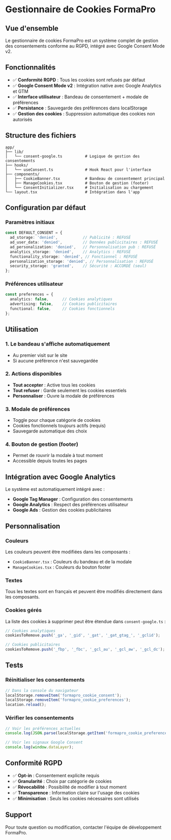 # Gestionnaire de Cookies FormaPro

## Vue d'ensemble

Le gestionnaire de cookies FormaPro est un système complet de gestion des consentements conforme au RGPD, intégré avec Google Consent Mode v2.

## Fonctionnalités

- ✅ **Conformité RGPD** : Tous les cookies sont refusés par défaut
- ✅ **Google Consent Mode v2** : Intégration native avec Google Analytics et GTM
- ✅ **Interface utilisateur** : Bandeau de consentement + modale de préférences
- ✅ **Persistance** : Sauvegarde des préférences dans localStorage
- ✅ **Gestion des cookies** : Suppression automatique des cookies non autorisés

## Structure des fichiers

```
app/
├── lib/
│   └── consent-google.ts          # Logique de gestion des consentements
├── hooks/
│   └── useConsent.ts              # Hook React pour l'interface
├── components/
│   ├── CookieBanner.tsx           # Bandeau de consentement principal
│   ├── ManageCookies.tsx          # Bouton de gestion (footer)
│   └── ConsentInitializer.tsx     # Initialisation au chargement
└── layout.tsx                     # Intégration dans l'app
```

## Configuration par défaut

### Paramètres initiaux
```typescript
const DEFAULT_CONSENT = {
  ad_storage: 'denied',           // Publicité : REFUSÉ
  ad_user_data: 'denied',         // Données publicitaires : REFUSÉ
  ad_personalization: 'denied',   // Personnalisation pub : REFUSÉ
  analytics_storage: 'denied',    // Analytics : REFUSÉ
  functionality_storage: 'denied', // Fonctionnel : REFUSÉ
  personalization_storage: 'denied', // Personnalisation : REFUSÉ
  security_storage: 'granted',    // Sécurité : ACCORDÉ (seul)
};
```

### Préférences utilisateur
```typescript
const preferences = {
  analytics: false,      // Cookies analytiques
  advertising: false,    // Cookies publicitaires
  functional: false,     // Cookies fonctionnels
};
```

## Utilisation

### 1. Le bandeau s'affiche automatiquement
- Au premier visit sur le site
- Si aucune préférence n'est sauvegardée

### 2. Actions disponibles
- **Tout accepter** : Active tous les cookies
- **Tout refuser** : Garde seulement les cookies essentiels
- **Personnaliser** : Ouvre la modale de préférences

### 3. Modale de préférences
- Toggle pour chaque catégorie de cookies
- Cookies fonctionnels toujours actifs (requis)
- Sauvegarde automatique des choix

### 4. Bouton de gestion (footer)
- Permet de rouvrir la modale à tout moment
- Accessible depuis toutes les pages

## Intégration avec Google Analytics

Le système est automatiquement intégré avec :
- **Google Tag Manager** : Configuration des consentements
- **Google Analytics** : Respect des préférences utilisateur
- **Google Ads** : Gestion des cookies publicitaires

## Personnalisation

### Couleurs
Les couleurs peuvent être modifiées dans les composants :
- `CookieBanner.tsx` : Couleurs du bandeau et de la modale
- `ManageCookies.tsx` : Couleurs du bouton footer

### Textes
Tous les textes sont en français et peuvent être modifiés directement dans les composants.

### Cookies gérés
La liste des cookies à supprimer peut être étendue dans `consent-google.ts` :
```typescript
// Cookies analytiques
cookiesToRemove.push('_ga', '_gid', '_gat', '_gat_gtag_', '_gclid');

// Cookies publicitaires  
cookiesToRemove.push('_fbp', '_fbc', '_gcl_au', '_gcl_aw', '_gcl_dc');
```

## Tests

### Réinitialiser les consentements
```javascript
// Dans la console du navigateur
localStorage.removeItem('formapro_cookie_consent');
localStorage.removeItem('formapro_cookie_preferences');
location.reload();
```

### Vérifier les consentements
```javascript
// Voir les préférences actuelles
console.log(JSON.parse(localStorage.getItem('formapro_cookie_preferences')));

// Voir les signaux Google Consent
console.log(window.dataLayer);
```

## Conformité RGPD

- ✅ **Opt-in** : Consentement explicite requis
- ✅ **Granularité** : Choix par catégorie de cookies
- ✅ **Révocabilité** : Possibilité de modifier à tout moment
- ✅ **Transparence** : Information claire sur l'usage des cookies
- ✅ **Minimisation** : Seuls les cookies nécessaires sont utilisés

## Support

Pour toute question ou modification, contacter l'équipe de développement FormaPro.
